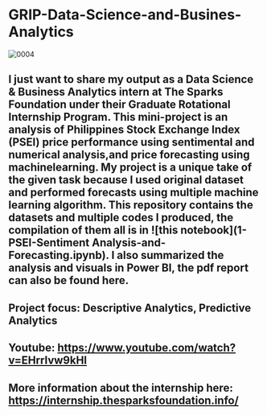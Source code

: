 # GRIP-Data-Science-and-Busines-Analytics
![0004](https://github.com/Dennis-Zapatos/GRIP-Data-Science-and-Busines-Analytics/assets/134060585/dd0d7f1e-9cb5-47ee-b347-bff8cc5d147c)
## I just want to share my output as a Data Science & Business Analytics intern at The Sparks Foundation under their Graduate Rotational Internship Program. This mini-project is an analysis of Philippines Stock Exchange Index (PSEI) price performance using sentimental and numerical analysis,and price forecasting using machinelearning. My project is a unique take of the given task because I used original dataset and performed forecasts using multiple machine learning algorithm. This repository contains the datasets and multiple codes I produced, the compilation of them all is in ![this notebook](1-PSEI-Sentiment Analysis-and-Forecasting.ipynb). I also summarized the analysis and visuals in Power BI, the pdf report can also be found here.

## Project focus: Descriptive Analytics, Predictive Analytics
## Youtube: https://www.youtube.com/watch?v=EHrrIvw9kHI
## More information about the internship here: https://internship.thesparksfoundation.info/
